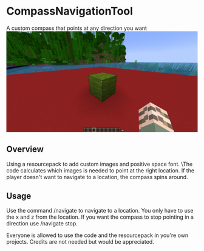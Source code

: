 # CompassNavigationTool
A custom compass that points at any direction you want
![Screenshot](screenshot.png)

## Overview
Using a resourcepack to add custom images and positive space font. 
\The code calculates which images is needed to point at the right location. 
If the player doesn't want to navigate to a location, the compass spins around.

## Usage
Use the command /navigate to navigate to a location.
You only have to use the x and z from the location.
If you want the compass to stop pointing in a direction use /navigate stop.

Everyone is allowed to use the code and the resourcepack in you're own projects. Credits are not needed but would be appreciated.
